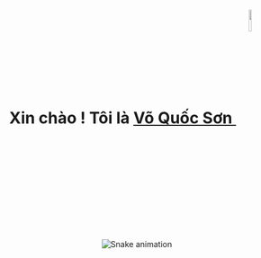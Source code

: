 <div>
  
  <h1 align="center">
    Xin chào ! Tôi là 
    <a href="https://www.facebook.com/khoa.cao.040404">Võ Quốc Sơn 
     <img
           width="10%" 
           align="center" 
           valign="middle" 
           src="https://emojipedia-us.s3.amazonaws.com/source/microsoft-teams/337/whale_1f40b.png" 
           target="_blank" 
      />
    </a>
  </h1>
</div>

<div align="center">

  ![Snake animation](https://github.com/danielbped/danielbped/blob/output/github-contribution-grid-snake.svg)
  
</div>

